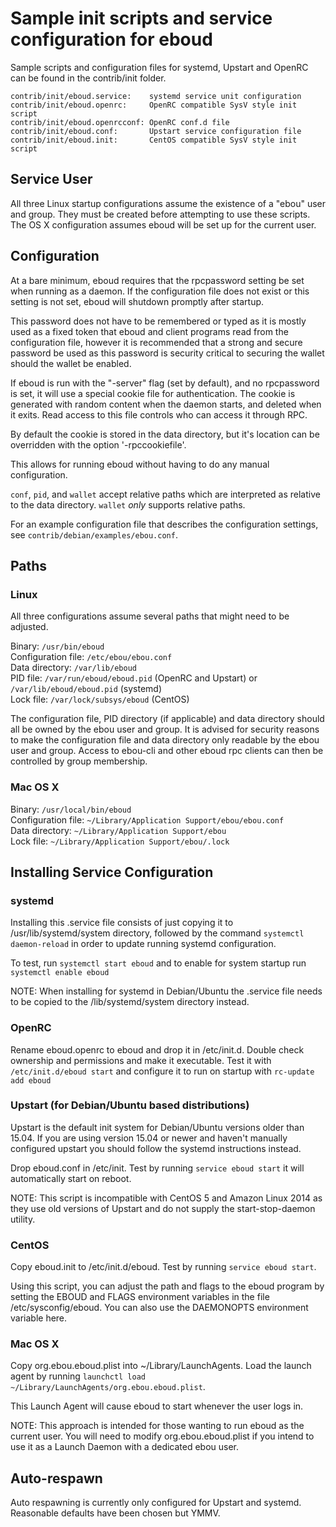 Sample init scripts and service configuration for eboud
==========================================================

Sample scripts and configuration files for systemd, Upstart and OpenRC
can be found in the contrib/init folder.

    contrib/init/eboud.service:    systemd service unit configuration
    contrib/init/eboud.openrc:     OpenRC compatible SysV style init script
    contrib/init/eboud.openrcconf: OpenRC conf.d file
    contrib/init/eboud.conf:       Upstart service configuration file
    contrib/init/eboud.init:       CentOS compatible SysV style init script

Service User
---------------------------------

All three Linux startup configurations assume the existence of a "ebou" user
and group.  They must be created before attempting to use these scripts.
The OS X configuration assumes eboud will be set up for the current user.

Configuration
---------------------------------

At a bare minimum, eboud requires that the rpcpassword setting be set
when running as a daemon.  If the configuration file does not exist or this
setting is not set, eboud will shutdown promptly after startup.

This password does not have to be remembered or typed as it is mostly used
as a fixed token that eboud and client programs read from the configuration
file, however it is recommended that a strong and secure password be used
as this password is security critical to securing the wallet should the
wallet be enabled.

If eboud is run with the "-server" flag (set by default), and no rpcpassword is set,
it will use a special cookie file for authentication. The cookie is generated with random
content when the daemon starts, and deleted when it exits. Read access to this file
controls who can access it through RPC.

By default the cookie is stored in the data directory, but it's location can be overridden
with the option '-rpccookiefile'.

This allows for running eboud without having to do any manual configuration.

`conf`, `pid`, and `wallet` accept relative paths which are interpreted as
relative to the data directory. `wallet` *only* supports relative paths.

For an example configuration file that describes the configuration settings,
see `contrib/debian/examples/ebou.conf`.

Paths
---------------------------------

### Linux

All three configurations assume several paths that might need to be adjusted.

Binary:              `/usr/bin/eboud`  
Configuration file:  `/etc/ebou/ebou.conf`  
Data directory:      `/var/lib/eboud`  
PID file:            `/var/run/eboud/eboud.pid` (OpenRC and Upstart) or `/var/lib/eboud/eboud.pid` (systemd)  
Lock file:           `/var/lock/subsys/eboud` (CentOS)  

The configuration file, PID directory (if applicable) and data directory
should all be owned by the ebou user and group.  It is advised for security
reasons to make the configuration file and data directory only readable by the
ebou user and group.  Access to ebou-cli and other eboud rpc clients
can then be controlled by group membership.

### Mac OS X

Binary:              `/usr/local/bin/eboud`  
Configuration file:  `~/Library/Application Support/ebou/ebou.conf`  
Data directory:      `~/Library/Application Support/ebou`  
Lock file:           `~/Library/Application Support/ebou/.lock`  

Installing Service Configuration
-----------------------------------

### systemd

Installing this .service file consists of just copying it to
/usr/lib/systemd/system directory, followed by the command
`systemctl daemon-reload` in order to update running systemd configuration.

To test, run `systemctl start eboud` and to enable for system startup run
`systemctl enable eboud`

NOTE: When installing for systemd in Debian/Ubuntu the .service file needs to be copied to the /lib/systemd/system directory instead.

### OpenRC

Rename eboud.openrc to eboud and drop it in /etc/init.d.  Double
check ownership and permissions and make it executable.  Test it with
`/etc/init.d/eboud start` and configure it to run on startup with
`rc-update add eboud`

### Upstart (for Debian/Ubuntu based distributions)

Upstart is the default init system for Debian/Ubuntu versions older than 15.04. If you are using version 15.04 or newer and haven't manually configured upstart you should follow the systemd instructions instead.

Drop eboud.conf in /etc/init.  Test by running `service eboud start`
it will automatically start on reboot.

NOTE: This script is incompatible with CentOS 5 and Amazon Linux 2014 as they
use old versions of Upstart and do not supply the start-stop-daemon utility.

### CentOS

Copy eboud.init to /etc/init.d/eboud. Test by running `service eboud start`.

Using this script, you can adjust the path and flags to the eboud program by
setting the EBOUD and FLAGS environment variables in the file
/etc/sysconfig/eboud. You can also use the DAEMONOPTS environment variable here.

### Mac OS X

Copy org.ebou.eboud.plist into ~/Library/LaunchAgents. Load the launch agent by
running `launchctl load ~/Library/LaunchAgents/org.ebou.eboud.plist`.

This Launch Agent will cause eboud to start whenever the user logs in.

NOTE: This approach is intended for those wanting to run eboud as the current user.
You will need to modify org.ebou.eboud.plist if you intend to use it as a
Launch Daemon with a dedicated ebou user.

Auto-respawn
-----------------------------------

Auto respawning is currently only configured for Upstart and systemd.
Reasonable defaults have been chosen but YMMV.
